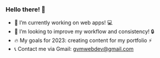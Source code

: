 ### Hello there! 👋 

- 🔭 I’m currently working on web apps! :computer:
- 👯 I’m looking to improve my workflow and consistency! :lock:
- 🔥 My goals for 2023: creating content for my portfolio :zap:
- 📞 Contact me via Gmail: gvmwebdev@gmail.com
